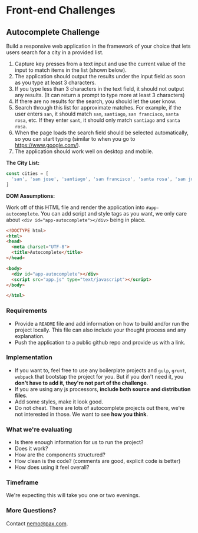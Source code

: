 # Front-end Challenges

## Autocomplete Challenge
Build a responsive web application in the framework of your choice that lets users search for a city in a provided list.

1. Capture key presses from a text input and use the current value of the input to match items in the list (shown below).
2. The application should output the results under the input field as soon as you type at least 3 characters.
3. If you type less than 3 characters in the text field, it should not output any results. (It can return a prompt to type more at least 3 characters)
4. If there are no results for the search, you should let the user know.
5. Search through this list for approximate matches. For example, if the user enters `san`, it should match `san`, `santiago`, `san francisco`, `santa rosa`, etc. If they enter `sant`, it should only match `santiago` and `santa rosa`.
6. When the page loads the search field should be selected automatically, so you can start typing (similar to when you go to https://www.google.com/).
7. The application should work well on desktop and mobile.

**The City List:**

```javascript
const cities = [
  'san', 'san jose', 'santiago', 'san francisco', 'santa rosa', 'san juan', 'sabadell', 'salamanca', 'salt lake city', 'salinas', 'salem', 'sausalito', 'taipei', 'tel aviv', 'tempe', 'termez', 'temuco', 'tiajuna', 'tieling', 'thousand oaks', 'thunder bay', 'tokyo', 'tulsa'
]
```

**DOM Assumptions:**

Work off of this HTML file and render the application into `#app-autocomplete`. You can add script and style tags as you want, we only care about `<div id="app-autocomplete"></div>` being in place.

```html
<!DOCTYPE html>
<html>
<head>
  <meta charset="UTF-8">
  <title>Autocomplete</title>
</head>

<body>
  <div id="app-autocomplete"></div>
  <script src="app.js" type="text/javascript"></script>
</body>

</html>
```


### Requirements
- Provide a `README` file and add information on how to build and/or run the project locally. This file can also include your thought process and any explanation.
- Push the application to a public github repo and provide us with a link.

### Implementation
- If you want to, feel free to use any boilerplate projects and `gulp`, `grunt`, `webpack` that bootstap the project for you. But if you don't need it, you **don't have to add it, they're not part of the challenge**.
- If you are using any js processors, **include both source and distribution files**.
- Add some styles, make it look good.
- Do not cheat. There are lots of autocomplete projects out there, we're not interested in those. We want to see **how you think**.

### What we're evaluating
- Is there enough information for us to run the project?
- Does it work?
- How are the components structured?
- How clean is the code? (comments are good, explicit code is better)
- How does using it feel overall?

### Timeframe
We're expecting this will take you one or two evenings.

### More Questions?
Contact nemo@pax.com.
